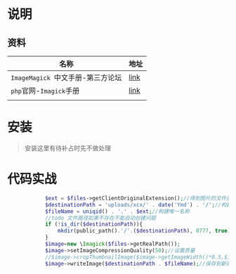#  说明



## 资料

| 名称                              | 地址                                                        |
| --------------------------------- | ----------------------------------------------------------- |
| `ImageMagick `中文手册-第三方论坛 | [link](http://www.pooy.net/imagemagick-chinese-manual.html) |
| `php`官网-`Imagick`手册           | [link](https://www.php.net/manual/zh/book.imagick.php)      |
|                                   |                                                             |



# 安装

> 安装这里有待补占时先不做处理

# 代码实战

```php
            $ext = $files->getClientOriginalExtension();//得到图片的文件后缀 如:jpg
            $destinationPath = 'uploads/xcx/' . date('Ymd') . '/';//构建新的保存路径
            $fileName = uniqid() . '.' . $ext;//构建唯一名称
            //todo 文件路径如果不存在不能自动创建问题
            if (!is_dir($destinationPath)){
                mkdir(public_path().'/'.($destinationPath), 0777, true);
            }
            $image=new \Imagick($files->getRealPath());
            $image->setImageCompressionQuality(50);//设置质量
            //$image->cropThumbnailImage($image->getImageWidth()*0.5,$image->getImageHeight()*0.5);//等比例重置大小
            $image->writeImage($destinationPath . $fileName);//保存到新路径    
```



